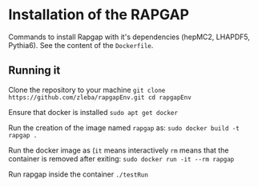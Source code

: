 # Installation of the RAPGAP

Commands to install Rapgap with it's dependencies (hepMC2, LHAPDF5, Pythia6).
See the content of the `Dockerfile`.

## Running it

Clone the repository to your machine
``
git clone https://github.com/zleba/rapgapEnv.git
cd rapgapEnv
``

Ensure that docker is installed
``
sudo apt get docker
``


Run the creation of the image named `rapgap` as:
``
sudo docker build -t rapgap .
``

Run the docker image as (`it` means interactively `rm` means that the container is removed after exiting:
``
sudo docker run -it --rm rapgap
``

Run rapgap inside the container
``
./testRun
``
